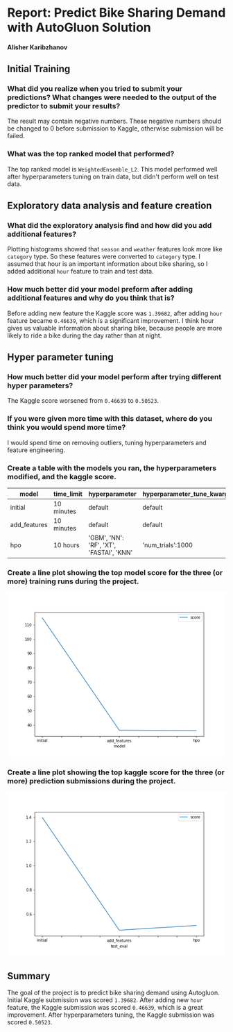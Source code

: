 # Report: Predict Bike Sharing Demand with AutoGluon Solution
#### Alisher Karibzhanov

## Initial Training
### What did you realize when you tried to submit your predictions? What changes were needed to the output of the predictor to submit your results?
The result may contain negative numbers. These negative numbers should be changed to 0 before submission to Kaggle, otherwise submission will be failed.

### What was the top ranked model that performed?
The top ranked model is `WeightedEnsemble_L2`. This model performed well after hyperparameters tuning on train data, but didn't perform well on test data.

## Exploratory data analysis and feature creation
### What did the exploratory analysis find and how did you add additional features?
Plotting histograms showed that `season` and `weather` features look more like `category` type. So these features were converted to `category` type.
I assumed that hour is an important information about bike sharing, so I added additional `hour` feature to train and test data.

### How much better did your model preform after adding additional features and why do you think that is?
Before adding new feature the Kaggle score was `1.39682`, after adding `hour` feature became `0.46639`, which is a significant improvement. I think hour gives us valuable information about sharing bike, because people are more likely to ride a bike during the day rather than at night.

## Hyper parameter tuning
### How much better did your model perform after trying different hyper parameters?
The Kaggle score worsened from `0.46639` to `0.50523`.

### If you were given more time with this dataset, where do you think you would spend more time?
I would spend time on removing outliers, tuning hyperparameters and feature engineering.

### Create a table with the models you ran, the hyperparameters modified, and the kaggle score.
|model|time_limit|hyperparameter|hyperparameter_tune_kwargs|score|
|--|--|--|--|--|
|initial|10 minutes|default|default|1.39682|
|add_features|10 minutes|default|default|0.46639|
|hpo|10 hours|'GBM', 'NN': 'RF', 'XT', 'FASTAI', 'KNN'|'num_trials':1000|0.50523|

### Create a line plot showing the top model score for the three (or more) training runs during the project.
![model_train_score.png](img/model_train_score.png)

### Create a line plot showing the top kaggle score for the three (or more) prediction submissions during the project.
![model_test_score.png](img/model_test_score.png)

## Summary
The goal of the project is to predict bike sharing demand using Autogluon.
Initial Kaggle submission was scored `1.39682`.
After adding new `hour` feature, the Kaggle submission was scored `0.46639`, which is a great improvement.
After hyperparameters tuning, the Kaggle submission was scored `0.50523`.